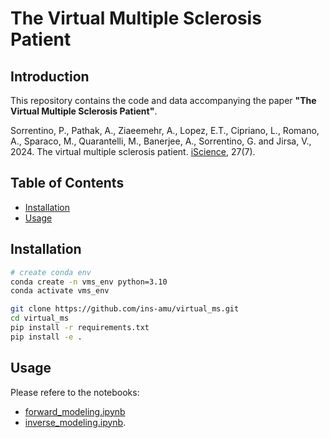 # The Virtual Multiple Sclerosis Patient

## Introduction
This repository contains the code and data accompanying the paper **"The Virtual Multiple Sclerosis Patient"**. 

Sorrentino, P., Pathak, A., Ziaeemehr, A., Lopez, E.T., Cipriano, L., Romano, A., Sparaco, M., Quarantelli, M., Banerjee, A., Sorrentino, G. and Jirsa, V., 2024. The virtual multiple sclerosis patient. [iScience](https://www.cell.com/iscience/fulltext/S2589-0042(24)01326-9), 27(7).

## Table of Contents
- [Installation](#installation)
- [Usage](#usage)

## Installation

```bash
# create conda env 
conda create -n vms_env python=3.10
conda activate vms_env

git clone https://github.com/ins-amu/virtual_ms.git
cd virtual_ms
pip install -r requirements.txt
pip install -e .
```

## Usage
Please refere to the notebooks: 
- [forward_modeling.ipynb](https://github.com/ins-amu/virtual_ms/blob/main/notebooks/forward_modeling.ipynb) 
- [inverse_modeling.ipynb](https://github.com/ins-amu/virtual_ms/blob/main/notebooks/inverse_modeling.ipynb).
